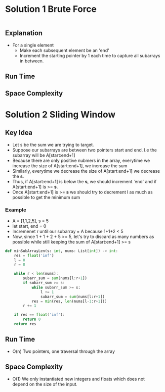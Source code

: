 # Solution 1 Brute Force

```python

```

## Explanation

- For a single element
  - Make each subsequent element be an 'end'
  - Increment the starting pointer by 1 each time to capture all subarrays in between.

## Run Time

## Space Complexity

# Solution 2 Sliding Window

## Key Idea

- Let s be the sum we are trying to target.
- Suppose our subarrays are between two pointers start and end. I.e the subarray will be A[start:end+1]
- Because there are only positive nubmers in the array, everytime we increase the size of A[start:end+1], we increase the sum
- Similarly, everytime we decrease the size of A[start:end+1] we decrease the **s**.
- Thus, if A[start:end+1] is below the **s**, we should increment 'end' and if A[start:end+1] is >= **s**.
- Once A[start:end+1] is >= **s** we should try to decrement l as much as possible to get the minimum sum

### Example

- A = [1,1,2,5], s = 5
- let start, end = 0
- Incremenet r until our subarray = A because 1+1+2 < 5
- Now, since 1 + 1 + 2 + 5 >= 5, let's try to discard as many numbers as possible while still keeping the sum of A[start:end+1] >= s

```python
def minSubArrayLen(s: int, nums: List[int]) -> int:
    res = float('inf')
    l = 0
    r = 0

    while r < len(nums):
        subarr_sum = sum(nums[l:r+1])
        if subarr_sum >= s:
            while subarr_sum >= s:
                l += 1
                subarr_sum = sum(nums[l:r+1])
            res = min(res, len(nums[l-1:r+1]))
        r += 1

    if res == float('inf'):
        return 0
    return res
```

## Run Time

- O(n) Two pointers, one traversal through the array

## Space Complexity

- O(1) We only instantiated new integers and floats which does not depend on the size of the input.
